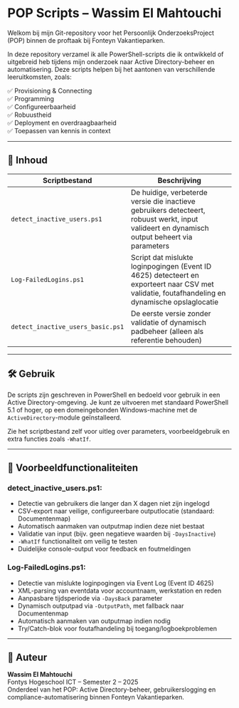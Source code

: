 # POP Scripts – Wassim El Mahtouchi

Welkom bij mijn Git-repository voor het Persoonlijk OnderzoeksProject (POP) binnen de proftaak bij Fonteyn Vakantieparken.

In deze repository verzamel ik alle PowerShell-scripts die ik ontwikkeld of uitgebreid heb tijdens mijn onderzoek naar Active Directory-beheer en automatisering. Deze scripts helpen bij het aantonen van verschillende leeruitkomsten, zoals:

✅ Provisioning & Connecting  
✅ Programming  
✅ Configureerbaarheid  
✅ Robuustheid  
✅ Deployment en overdraagbaarheid  
✅ Toepassen van kennis in context  

---

## 📂 Inhoud

| Scriptbestand               | Beschrijving                                                                 |
|-----------------------------|------------------------------------------------------------------------------|
| `detect_inactive_users.ps1` | De huidige, verbeterde versie die inactieve gebruikers detecteert, robuust werkt, input valideert en dynamisch output beheert via parameters |
| `Log-FailedLogins.ps1`      | Script dat mislukte loginpogingen (Event ID 4625) detecteert en exporteert naar CSV met validatie, foutafhandeling en dynamische opslaglocatie |
| `detect_inactive_users_basic.ps1` | De eerste versie zonder validatie of dynamisch padbeheer (alleen als referentie behouden) |

---

## 🛠️ Gebruik

De scripts zijn geschreven in PowerShell en bedoeld voor gebruik in een Active Directory-omgeving. Je kunt ze uitvoeren met standaard PowerShell 5.1 of hoger, op een domeingebonden Windows-machine met de `ActiveDirectory`-module geïnstalleerd.

Zie het scriptbestand zelf voor uitleg over parameters, voorbeeldgebruik en extra functies zoals `-WhatIf`.

---

## 📌 Voorbeeldfunctionaliteiten

### detect_inactive_users.ps1:
- Detectie van gebruikers die langer dan X dagen niet zijn ingelogd
- CSV-export naar veilige, configureerbare outputlocatie (standaard: Documentenmap)
- Automatisch aanmaken van outputmap indien deze niet bestaat
- Validatie van input (bijv. geen negatieve waarden bij `-DaysInactive`)
- `-WhatIf` functionaliteit om veilig te testen
- Duidelijke console-output voor feedback en foutmeldingen

### Log-FailedLogins.ps1:
- Detectie van mislukte loginpogingen via Event Log (Event ID 4625)
- XML-parsing van eventdata voor accountnaam, werkstation en reden
- Aanpasbare tijdsperiode via `-DaysBack` parameter
- Dynamisch outputpad via `-OutputPath`, met fallback naar Documentenmap
- Automatisch aanmaken van outputmap indien nodig
- Try/Catch-blok voor foutafhandeling bij toegang/logboekproblemen

---

## 👤 Auteur

**Wassim El Mahtouchi**  
Fontys Hogeschool ICT – Semester 2 – 2025  
Onderdeel van het POP: Active Directory-beheer, gebruikerslogging en compliance-automatisering binnen Fonteyn Vakantieparken.

